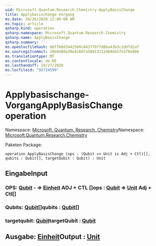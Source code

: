 ```yaml
---
uid: Microsoft.Quantum.Research.Chemistry.ApplyBasisChange
title: Applybasischange-Vorgang
ms.date: 10/26/2020 12:00:00 AM
ms.topic: article
qsharp.kind: operation
qsharp.namespace: Microsoft.Quantum.Research.Chemistry
qsharp.name: ApplyBasisChange
qsharp.summary: ''
ms.openlocfilehash: 66f7b8d3442560c0437797fd8ba43b3c2ddfd2af
ms.sourcegitcommit: 29e0d88a30e4166fa580132124b0eb57e1f0e986
ms.translationtype: MT
ms.contentlocale: de-DE
ms.lasthandoff: 10/27/2020
ms.locfileid: "92724599"
---
```

# <a name="applybasischange-operation"></a><span data-ttu-id="30cc0-102">Applybasischange-Vorgang</span><span class="sxs-lookup"><span data-stu-id="30cc0-102">ApplyBasisChange operation</span></span>

<span data-ttu-id="30cc0-103">Namespace: [Microsoft. Quantum. Research. Chemistry](xref:Microsoft.Quantum.Research.Chemistry)</span><span class="sxs-lookup"><span data-stu-id="30cc0-103">Namespace: [Microsoft.Quantum.Research.Chemistry](xref:Microsoft.Quantum.Research.Chemistry)</span></span>

<span data-ttu-id="30cc0-104">Paketen [](https://nuget.org/packages/)</span><span class="sxs-lookup"><span data-stu-id="30cc0-104">Package: [](https://nuget.org/packages/)</span></span>




```qsharp
operation ApplyBasisChange (ops : (Qubit => Unit is Adj + Ctl)[], qubits : Qubit[], targetQubit : Qubit) : Unit
```


## <a name="input"></a><span data-ttu-id="30cc0-105">Eingabe</span><span class="sxs-lookup"><span data-stu-id="30cc0-105">Input</span></span>

### <a name="ops--qubit--unit-adj--ctl"></a><span data-ttu-id="30cc0-106">OPS: [Qubit](xref:microsoft.quantum.lang-ref.qubit) - => [Einheit](xref:microsoft.quantum.lang-ref.unit) ADJ + CTL []</span><span class="sxs-lookup"><span data-stu-id="30cc0-106">ops : [Qubit](xref:microsoft.quantum.lang-ref.qubit) => [Unit](xref:microsoft.quantum.lang-ref.unit) Adj + Ctl[]</span></span>




### <a name="qubits--qubit"></a><span data-ttu-id="30cc0-107">Qubits: [Qubit](xref:microsoft.quantum.lang-ref.qubit)[]</span><span class="sxs-lookup"><span data-stu-id="30cc0-107">qubits : [Qubit](xref:microsoft.quantum.lang-ref.qubit)[]</span></span>




### <a name="targetqubit--qubit"></a><span data-ttu-id="30cc0-108">targetqubit: [Qubit](xref:microsoft.quantum.lang-ref.qubit)</span><span class="sxs-lookup"><span data-stu-id="30cc0-108">targetQubit : [Qubit](xref:microsoft.quantum.lang-ref.qubit)</span></span>





## <a name="output--unit"></a><span data-ttu-id="30cc0-109">Ausgabe: [Einheit](xref:microsoft.quantum.lang-ref.unit)</span><span class="sxs-lookup"><span data-stu-id="30cc0-109">Output : [Unit](xref:microsoft.quantum.lang-ref.unit)</span></span>

